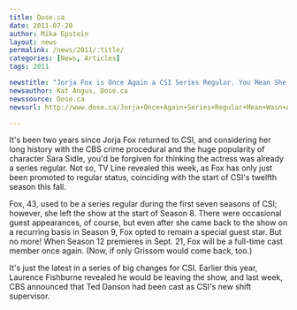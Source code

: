 ```yaml
---
title: Dose.ca
date: 2011-07-20
author: Mika Epstein
layout: news
permalink: /news/2011/:title/
categories: [News, Articles]
tags: 2011

newstitle: "Jorja Fox is Once Again a CSI Series Regular. You Mean She Wasn't Already?  "
newsauthor: Kat Angus, Dose.ca  
newssource: Dose.ca  
newsurl: http://www.dose.ca/Jorja+Once+Again+Series+Regular+Mean+Wasn+Already/5131564/story.html  

---
```


It's been two years since Jorja Fox returned to CSI, and considering her long history with the CBS crime procedural and the huge popularity of character Sara Sidle, you'd be forgiven for thinking the actress was already a series regular. Not so, TV Line revealed this week, as Fox has only just been promoted to regular status, coinciding with the start of CSI's twelfth season this fall.

Fox, 43, used to be a series regular during the first seven seasons of CSI; however, she left the show at the start of Season 8. There were occasional guest appearances, of course, but even after she came back to the show on a recurring basis in Season 9, Fox opted to remain a special guest star. But no more! When Season 12 premieres in Sept. 21, Fox will be a full-time cast member once again. (Now, if only Grissom would come back, too.)

It's just the latest in a series of big changes for CSI. Earlier this year, Laurence Fishburne revealed he would be leaving the show, and last week, CBS announced that Ted Danson had been cast as CSI's new shift supervisor.


